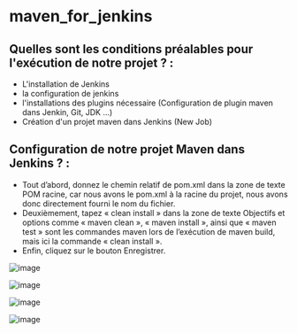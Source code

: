 # maven_for_jenkins

## Quelles sont les conditions préalables pour l'exécution de notre projet ? :
- L'installation de Jenkins
- la configuration de jenkins
- l'installations des plugins nécessaire (Configuration de plugin maven dans Jenkin, Git, JDK ...)
- Création d'un projet maven dans Jenkins (New Job)

## Configuration de notre projet Maven dans Jenkins ? :
- Tout d’abord, donnez le chemin relatif de pom.xml dans la zone de texte POM racine, car nous avons le pom.xml à la racine du projet, nous avons donc directement fourni le nom du fichier.
- Deuxièmement, tapez « clean install » dans la zone de texte Objectifs et options comme « maven clean », « maven install », ainsi que « maven test » sont les commandes maven lors de l’exécution de maven build, mais ici la commande « clean install ».
- Enfin, cliquez sur le bouton Enregistrer.

![image](https://user-images.githubusercontent.com/7100940/212468956-e4684476-4a7e-46e4-9870-50ef74d9fe82.png)

![image](https://user-images.githubusercontent.com/7100940/212468985-93d44ffd-ef17-4c68-ad39-6618da399a74.png)

![image](https://user-images.githubusercontent.com/7100940/212469004-644eae25-48a0-42da-a49c-07713479b922.png)

![image](https://user-images.githubusercontent.com/7100940/212469091-6ac7910e-fa1b-42ee-b437-1f0683f5b98b.png)
